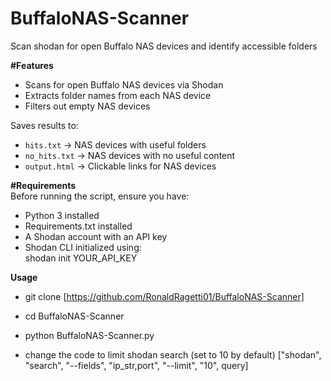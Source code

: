 # BuffaloNAS-Scanner
Scan shodan for open Buffalo NAS devices and identify accessible folders

**#Features**  
  - Scans for open Buffalo NAS devices via Shodan
  - Extracts folder names from each NAS device 
  - Filters out empty NAS devices
    
  Saves results to:  
   - `hits.txt` → NAS devices with useful folders  
   - `no_hits.txt` → NAS devices with no useful content  
   - `output.html` → Clickable links for NAS devices  

**#Requirements**  
  Before running the script, ensure you have:
   - Python 3 installed
   - Requirements.txt installed
   - A Shodan account with an API key  
   - Shodan CLI initialized using:  
          shodan init YOUR_API_KEY

**Usage**
- git clone [https://github.com/RonaldRagetti01/BuffaloNAS-Scanner]
- cd BuffaloNAS-Scanner
- python BuffaloNAS-Scanner.py

- change the code to limit shodan search
  (set to 10 by default)
    ["shodan", "search", "--fields", "ip_str,port", "--limit", "10", query]
